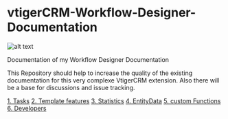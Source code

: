 vtigerCRM-Workflow-Designer-Documentation
=========================================

![alt text][logo]

Documentation of my Workflow Designer Documentation

This Repository should help to increase the quality of the existing documentation for this very complexe VtigerCRM extension.
Also there will be a base for discussions and issue tracking.

[1. Tasks](docs/Tasks.md)
[2. Template features](docs/Templates.md)
[3. Statistics](docs/Statistics.md)
[4. EntityData](docs/EntityData.md)
[5. custom Functions](docs/Custom-Functions.md)
[6. Developers](docs/dev/readme.md)

[logo]: https://github.com/swarnat/vtigerCRM-Workflow-Designer-Documentation/blob/vtiger-5.4.0/images/image_01.jpg?raw=true "Workflow Designer Logo"
